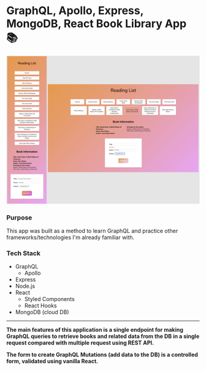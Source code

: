 # GraphQL, Apollo, Express, MongoDB, React Book Library App 📚

![Book Library App Screenshot](https://github.com/chrisstaudinger/BookLibrary-GraphQL-Express-React-MongoDB/blob/master/frontend/public/book-app%20mobile%20and%20desktop%20screen1.png?raw=true "Book Library App Screenshot")

### Purpose
This app was built as a method to learn GraphQL and practice other frameworks/technologies I'm already familiar with.

### Tech Stack

* GraphQL
  * Apollo
* Express
* Node.js
* React
  * Styled Components
  * React Hooks
* MongoDB (cloud DB)
---

**The main features of this application is a single endpoint for making GraphQL queries to retrieve books and related data from the DB in a single request compared with multiple request using REST API.**

**The form to create GraphQL Mutations (add data to the DB) is a controlled form, validated using vanilla React.**